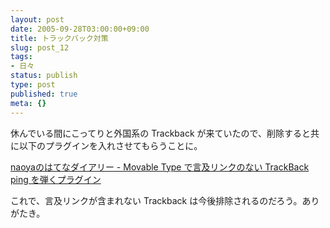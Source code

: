 ```yaml
---
layout: post
date: 2005-09-28T03:00:00+09:00
title: トラックバック対策
slug: post_12
tags:
- 日々
status: publish
type: post
published: true
meta: {}
---
```

休んでいる間にこってりと外国系の Trackback が来ていたので、削除すると共に以下のプラグインを入れさせてもらうことに。

<a title="naoyaのはてなダイアリー - Movable Type で言及リンクのない TrackBack ping を弾くプラグイン" href="http://d.hatena.ne.jp/naoya/20050703/1120389935">naoyaのはてなダイアリー - Movable Type で言及リンクのない TrackBack ping を弾くプラグイン</a>

これで、言及リンクが含まれない Trackback は今後排除されるのだろう。ありがたき。
